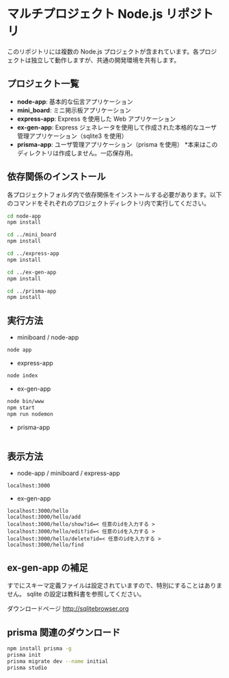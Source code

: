 # マルチプロジェクト Node.js リポジトリ

このリポジトリには複数の Node.js プロジェクトが含まれています。各プロジェクトは独立して動作しますが、共通の開発環境を共有します。

## プロジェクト一覧

- **node-app**: 基本的な伝言アプリケーション
- **mini_board**: ミニ掲示板アプリケーション
- **express-app**: Express を使用した Web アプリケーション
- **ex-gen-app**: Express ジェネレータを使用して作成された本格的なユーザ管理アプリケーション（sqlite3 を使用）
- **prisma-app**: ユーザ管理アプリケーション（prisma を使用） *本来はこのディレクトリは作成しません。一応保存用。

## 依存関係のインストール

各プロジェクトフォルダ内で依存関係をインストールする必要があります。以下のコマンドをそれぞれのプロジェクトディレクトリ内で実行してください。

```bash
cd node-app
npm install

cd ../mini_board
npm install

cd ../express-app
npm install

cd ../ex-gen-app
npm install

cd ../prisma-app
npm install
```

## 実行方法

- miniboard / node-app

```bash
node app
```

- express-app

```bash
node index
```

- ex-gen-app

```bash
node bin/www
npm start
npm run nodemon
```

- prisma-app

```bash
```

## 表示方法

- node-app / miniboard / express-app

```uri
localhost:3000
```

- ex-gen-app

```uri
localhost:3000/hello
localhost:3000/hello/add
localhost:3000/hello/show?id=< 任意のidを入力する >
localhost:3000/hello/edit?id=< 任意のidを入力する >
localhost:3000/hello/delete?id=< 任意のidを入力する >
localhost:3000/hello/find
```

## ex-gen-app の補足

すでにスキーマ定義ファイルは設定されていますので、特別にすることはありません。
sqlite の設定は教科書を参照してください。

ダウンロードページ
http://sqlitebrowser.org

## prisma 関連のダウンロード

```bash
npm install prisma -g
prisma init
prisma migrate dev --name initial
prisma studio
```

